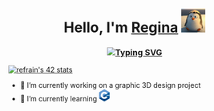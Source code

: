 <h1 align="center">Hello, I'm <a href="https://t.me/le_tum" target="_blank">Regina</a> 
<img src="https://github.com/refrain42/refrain42/blob/main/imgs/hi.gif" height="48"/></h1>

<h3 align="center"><a href="https://git.io/typing-svg"><img src="https://readme-typing-svg.herokuapp.com?font=Michroma&size=15&pause=1000&color=F7F7F7&center=true&width=435&lines=I'm+a+student+of+Ecole+42+programming+school" alt="Typing SVG" /></a></h3>

<a href="https://github.com/JaeSeoKim/badge42"><img src="https://badge42.vercel.app/api/v2/cl8ja0tfb00300gkuess8mtke/stats?cursusId=21&coalitionId=90" alt="refrain's 42 stats" /></a>

- 🧐 I’m currently working on a graphic 3D design project
- 📝 I’m currently learning <img src="https://github.com/refrain42/refrain42/blob/main/imgs/C%2B%2B.svg" height="24"/>


